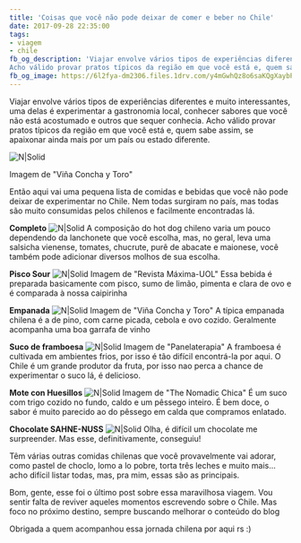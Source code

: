 ```yaml
---
title: 'Coisas que você não pode deixar de comer e beber no Chile'
date: 2017-09-28 22:35:00
tags:  
- viagem
- chile
fb_og_description: 'Viajar envolve vários tipos de experiências diferentes e muito interessantes, uma delas é experimentar a gastronomia local, conhecer sabores que você não está acostumado e outros que sequer conhecia. 
Acho válido provar pratos típicos da região em que você está e, quem sabe assim, se apaixonar ainda mais por um país ou estado diferente.'
fb_og_image: https://6l2fya-dm2306.files.1drv.com/y4mGwhQz8o6saKQgXaybPAKV329na5jCQLAuCbHmtTjOq2ki4nnCJ9lAkYj32eer0SvneRZfV92T_UgYtTH6fVRkBKc8zKKYq611T91PZm78xTVgDSjPmjIjekLI7hQyepsmDvMkhjjx1C4LZvs6Hy0cynf-WASFIhlyMjp-NHqoU9KSzt7zKRBkeVOdeQmqDeRTkC31xuDQShtcQV_ZuSL0Q?width=660&height=440&cropmode=none
---
```


Viajar envolve vários tipos de experiências diferentes e muito interessantes, uma delas é experimentar a gastronomia local, conhecer sabores que você não está acostumado e outros que sequer conhecia. 
Acho válido provar pratos típicos da região em que você está e, quem sabe assim, se apaixonar ainda mais por um país ou estado diferente. 

![N|Solid](https://6l2fya-dm2306.files.1drv.com/y4mGwhQz8o6saKQgXaybPAKV329na5jCQLAuCbHmtTjOq2ki4nnCJ9lAkYj32eer0SvneRZfV92T_UgYtTH6fVRkBKc8zKKYq611T91PZm78xTVgDSjPmjIjekLI7hQyepsmDvMkhjjx1C4LZvs6Hy0cynf-WASFIhlyMjp-NHqoU9KSzt7zKRBkeVOdeQmqDeRTkC31xuDQShtcQV_ZuSL0Q?width=660&height=440&cropmode=none)
<!-- more -->
Imagem de "Viña Concha y Toro"

Então aqui vai uma pequena lista de comidas e bebidas que você não pode deixar de experimentar no Chile. Nem todas surgiram no país, mas todas são muito consumidas pelos chilenos e facilmente encontradas lá. 


**Completo**
![N|Solid](https://6l3quw-dm2306.files.1drv.com/y4m05rw5-hEp4rQTp2EngsDddnTcnhhIDzjlrCGxOhGVyYEQdKbGFumQQLsSHUBmvnrgIT25lbdGg-lyapZzdbYAQIQDRDg3AIIdSPzud_LqnTpdGTMQN7l9wyaLCf-NeJ-2Ks_kWAsZFUMq-FbMvmXWMWpZ6thyrJsmOACGWyhxgYQSAenl0qbzHW8Ei9LGB62egq0AJQ3L9MEeNFUKlB7nw?width=660&height=440&cropmode=none)
A composição do hot dog chileno varia um pouco dependendo da lanchonete que você escolha, mas, no geral, leva uma salsicha vienense, tomates, chucrute, purê de abacate e maionese, você também pode adicionar diversos molhos de sua escolha. 

**Pisco Sour**
![N|Solid](https://6l0nha-dm2306.files.1drv.com/y4m82klhn5zaMb9b4a0XxXPeElO-sRxYpbJmSGwTWZAuqY53_wiQ6dzhc7kbt1mB0T89eCxB4Y6vrUR5i3DzSew_ZAEfGixk_qUZL7_rjBS7QTH6xiX8_b0BMqLljP49wrmAfY8oa3VLCUhDbU483QFmSM_na1Q3h3RH-ct_TKXWI9Nc-2UgN2LQ95_WlIfmWePVLU4Qw38FX_swP3-w4SjAA?width=660&height=440&cropmode=none)
Imagem de "Revista Máxima-UOL"
Essa bebida é preparada basicamente com pisco, sumo de limão, pimenta e clara de ovo e é comparada à nossa caipirinha

**Empanada**
![N|Solid](https://6l2fya-dm2306.files.1drv.com/y4mGwhQz8o6saKQgXaybPAKV329na5jCQLAuCbHmtTjOq2ki4nnCJ9lAkYj32eer0SvneRZfV92T_UgYtTH6fVRkBKc8zKKYq611T91PZm78xTVgDSjPmjIjekLI7hQyepsmDvMkhjjx1C4LZvs6Hy0cynf-WASFIhlyMjp-NHqoU9KSzt7zKRBkeVOdeQmqDeRTkC31xuDQShtcQV_ZuSL0Q?width=660&height=440&cropmode=none)
Imagem de "Viña Concha y Toro"
A típica empanada chilena é a de pino, com carne picada, cebola e ovo cozido. 
Geralmente acompanha uma boa garrafa de vinho

**Suco de framboesa**
![N|Solid](https://6l3xmg-dm2306.files.1drv.com/y4muaveAVh-qBrkuIJmma9p58V2GMjILba782xGeyemrGutxgFYyhg6TC0LcB6VNHl423elQkTeBlA6gkxKUXsy0KrJT6iuBz84yInCYZRZdm3Dfoi_jdanVLhOcmELtUKpYMkWbAeDw1rJMbAAgr7_RYa3nJLZCa47NrtEEirwQI52j66TKY_hUG7KnvoPnnP7cez_wrvlpz7hDzCBqRW8bw?width=620&height=414&cropmode=none)
Imagem de "Panelaterapia"
A framboesa é cultivada em ambientes frios, por isso é tão difícil encontrá-la por aqui. O Chile é um grande produtor da fruta, por isso nao perca a chance de experimentar o suco lá, é delicioso.

**Mote con Huesillos**
![N|Solid](https://6l1wjg-dm2306.files.1drv.com/y4mvlqzNsfib0NxSXhtkI9Y5YWnF-VeOzqyFFMH40ma1ZZtWlEMj521cL0h79pdQ5fdFCMWR9eHP2GXJ0d5X4HgX1Am1NvGnL6Knbx_UNXR8NTW5pozF3HdXqyudv_LwF_jXvRzAk3YUv2v8Hn3XREsd8WridCOsOczrFXdGznUCZPif3rB0qEwPW9n4zPkCnfr4e2bOv-HtHhJTwzU9p43aw?width=660&height=440&cropmode=none)
Imagem de "The Nomadic Chica"
 É um suco com trigo cozido no fundo, caldo e um pêssego inteiro. É bem doce, o sabor é muito parecido ao do pêssego em calda que compramos enlatado.
 
 **Chocolate SAHNE-NUSS**
![N|Solid](https://6l2tvg-dm2306.files.1drv.com/y4mK940aXcBRyjZnZ3aLoJsoIqw8efPiMcPAHsoADy1LfIiXNSbltGDEbvnit0hLzTB7Cp_iKb_gUYMnaUXo7y9Q0mNXByGOmTOI4fioZomZx1rgTUi6Fsk3lJBnmFYvVWAAnTUc-A98cdWjCtb8TzPa8hTw2UkJvazKcThzrJs3mN_Jp-ktVzcvr8h2AfPZuwlT0TCmCxGxXQDpBsNXJTJKA?width=660&height=440&cropmode=none)
Olha, é difícil um chocolate me surpreender. Mas esse, definitivamente, conseguiu!

Têm várias outras comidas chilenas que você provavelmente vai adorar, como pastel de choclo, lomo a lo pobre, torta três leches e muito mais... acho difícil listar todas, mas, pra mim, essas são as principais.

Bom, gente, esse foi o último post sobre essa maravilhosa viagem. Vou sentir falta de reviver aqueles momentos escrevendo sobre o Chile. Mas foco no próximo destino, sempre buscando melhorar o conteúdo do blog

Obrigada a quem acompanhou essa jornada chilena por aqui rs :)
